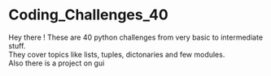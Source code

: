 # Coding_Challenges_40

Hey there !
These are 40 python challenges from very basic to intermediate stuff.
<br />
They cover topics like lists, tuples, dictonaries and few modules. 
<br />
Also there is a project on gui 
